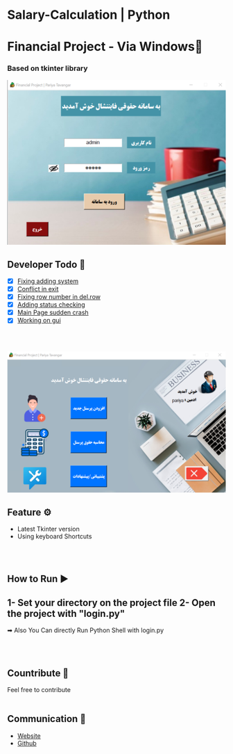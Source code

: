 # Salary-Calculation | Python
# Financial Project - Via Windows📑
### Based on tkinter library

![login.png](img/rmimg/login.png)

## Developer Todo 📝
- [x] [Fixing adding system]()
- [x] [Conflict in exit]()
- [x] [Fixing row number in del.row]()
- [x] [Adding status checking]()
- [x] [Main Page sudden crash]()
- [x] [Working on gui]()

<br><br>

![menu.png](img/rmimg/menu.png)

## Feature ⚙
* Latest Tkinter version
* Using keyboard Shortcuts

<br><br>

## How to Run ▶
1- Set your directory on the project file
2- Open the project with "login.py"
-------------------
➡ Also You Can directly Run Python Shell with login.py

<br><br>

## Countribute 🤝
Feel free to contribute
<br><br>

## Communication 💌
* [Website](https://www.pariya-tavangar.ir)
* [Github](https://github.com/Ptavangar)

